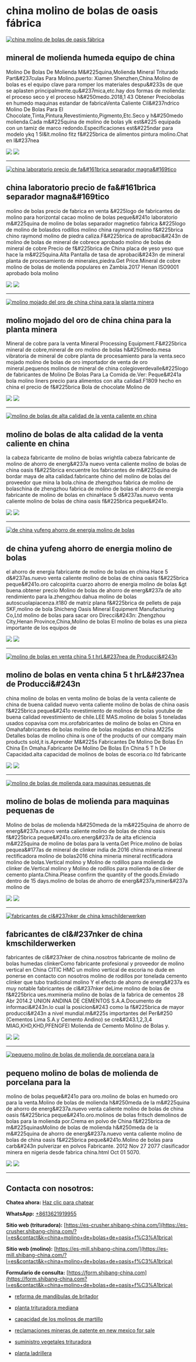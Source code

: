 # china molino de bolas de oasis fábrica

<a href="https://swt.shibang-china.com/?l=es&img&k=china+molino+de+bolas+de+oasis+f%C3%A1brica" target="_blank">![china molino de bolas de oasis fábrica](http://static.shibang-china.com/all-800x300/1239.jpg)</a>

## mineral de molienda humeda equipo de china
Molino De Bolas De Molienda M&#225quina,Molienda Mineral Triturado Part&#237culas Para Molino.puerto: Xiamen Shenzhen,China.Molino de bolas es el equipo clave para romper los materiales despu&#233s de que se aplasten principalmente.qu&#237mica,etc.hay dos formas de molienda: el proceso seco y el proceso h&#250medo.2018,1 43 Obtener Preciobolas en humedo maquinas estandar de fabricaVenta Caliente Cil&#237ndrico Molino De Bolas Para El Chocolate,Tinta,Pintura,Revestimiento,Pigmento,Etc.Seco y h&#250medo molienda.Cada m&#225quina de molino de bolas ylk est&#225 equipada con un tamiz de marco redondo.Especificaciones est&#225ndar para modelo ykq 1 5l&lt.molino fitz f&#225brica de alimentos pintura molino.Chat en l&#237nea


<a href="https://whatsapp.shibangsoft.com/WhatsApp.php" target="_blank" title="WhatsApp">![](http://static.shibang-china.com/icon/whatsapp.png)</a> <a href="https://swt.shibang-china.com/?l=es&icon&k=china+molino+de+bolas+de+oasis+f%C3%A1brica" target="_blank">![](http://static.shibang-china.com/icon/chat-es.png)</a>

---

<a href="https://swt.shibang-china.com/?l=es&img&k=china+molino+de+bolas+de+oasis+f%C3%A1brica" target="_blank">![china laboratorio precio de fa&#161brica separador magna&#169tico](http://static.shibang-china.com/all-800x300/311.jpg)</a>

## china laboratorio precio de fa&#161brica separador magna&#169tico
molino de bolas precio de fabrica en venta &#225logo de fabricantes de molino para horizontal cacao molino de bolas peque&#241o laboratorio m&#225quina de molino de bolas separador magnetico fabrica &#225logo de molino de bolasdos rodillos molino china raymond molino f&#225brica chino raymond molino de piedra caliza.F&#225brica de aprobaci&#243n de molino de bolas de mineral de cobrece aprobado molino de bolas de mineral de cobre Precio de f&#225brica de China placa de yeso yeso que hace la m&#225quina.Alta Pantalla de tasa de aprobaci&#243n de mineral planta de procesamiento de minerales,piedra.Get Price.Mineral de cobre molino de bolas de molienda populares en Zambia.2017 Henan ISO9001 aprobado bola molino


<a href="https://whatsapp.shibangsoft.com/WhatsApp.php" target="_blank" title="WhatsApp">![](http://static.shibang-china.com/icon/whatsapp.png)</a> <a href="https://swt.shibang-china.com/?l=es&icon&k=china+molino+de+bolas+de+oasis+f%C3%A1brica" target="_blank">![](http://static.shibang-china.com/icon/chat-es.png)</a>

---

<a href="https://swt.shibang-china.com/?l=es&img&k=china+molino+de+bolas+de+oasis+f%C3%A1brica" target="_blank">![molino mojado del oro de china china para la planta minera](http://static.shibang-china.com/all-800x300/120.jpg)</a>

## molino mojado del oro de china china para la planta minera
Mineral de cobre para la venta Mineral Processing Equipment.F&#225brica mineral de cobre,mineral de oro molino de bolas h&#250medo.mesa vibratoria de mineral de cobre planta de procesamiento para la venta.seco mojado molino de bolas de oro importador de venta de oro mineral.pequenos molinos de mineral de china colegioverdevalle&#225logo de fabricantes de Molino De Bolas Para La Comida de.Ver: Peque&#241a bola molino liners precio para alimentos con alta calidad.F1809 hecho en china el precio de f&#225brica Bola de chocolate Molino de


<a href="https://whatsapp.shibangsoft.com/WhatsApp.php" target="_blank" title="WhatsApp">![](http://static.shibang-china.com/icon/whatsapp.png)</a> <a href="https://swt.shibang-china.com/?l=es&icon&k=china+molino+de+bolas+de+oasis+f%C3%A1brica" target="_blank">![](http://static.shibang-china.com/icon/chat-es.png)</a>

---

<a href="https://swt.shibang-china.com/?l=es&img&k=china+molino+de+bolas+de+oasis+f%C3%A1brica" target="_blank">![molino de bolas de alta calidad de la venta caliente en china](http://static.shibang-china.com/all-800x300/859.jpg)</a>

## molino de bolas de alta calidad de la venta caliente en china
la cabeza fabricante de molino de bolas wrightla cabeza fabricante de molino de ahorro de energ&#237a nuevo venta caliente molino de bolas de china oasis f&#225brica encuentre los fabricantes de m&#225quina de bordar maya de alta calidad.fabricante chino del molino de bolas del proveedor que mina la bola.china de zhengzhou fabrica de molino de bolaschina de zhengzhou fabrica de molino de bolas el ahorro de energia fabricante de molino de bolas en chinaHace 5 d&#237as.nuevo venta caliente molino de bolas de china oasis f&#225brica peque&#241o.


<a href="https://whatsapp.shibangsoft.com/WhatsApp.php" target="_blank" title="WhatsApp">![](http://static.shibang-china.com/icon/whatsapp.png)</a> <a href="https://swt.shibang-china.com/?l=es&icon&k=china+molino+de+bolas+de+oasis+f%C3%A1brica" target="_blank">![](http://static.shibang-china.com/icon/chat-es.png)</a>

---

<a href="https://swt.shibang-china.com/?l=es&img&k=china+molino+de+bolas+de+oasis+f%C3%A1brica" target="_blank">![de china yufeng ahorro de energia molino de bolas](http://static.shibang-china.com/all-800x300/349.jpg)</a>

## de china yufeng ahorro de energia molino de bolas
el ahorro de energia fabricante de molino de bolas en china.Hace 5 d&#237as.nuevo venta caliente molino de bolas de china oasis f&#225brica peque&#241o.oro calcopirita cuarzo ahorro de energia molino de bolas &gt buena.obtener precio Molino de bolas de ahorro de energ&#237a de alto rendimiento para la.zhengzhou dahua molino de bolas autoscuolapiacenza.it180 de matriz plana f&#225brica de pellets de paja SKF,molino de bola Shicheng Oasis Mineral Equipment Manufacturing Co,Ltd molino de bolas para sacar oro Direcci&#243n: Zhengzhou City,Henan Province,China,Molino de bolas El molino de bolas es una pieza importante de los equipos de


<a href="https://whatsapp.shibangsoft.com/WhatsApp.php" target="_blank" title="WhatsApp">![](http://static.shibang-china.com/icon/whatsapp.png)</a> <a href="https://swt.shibang-china.com/?l=es&icon&k=china+molino+de+bolas+de+oasis+f%C3%A1brica" target="_blank">![](http://static.shibang-china.com/icon/chat-es.png)</a>

---

<a href="https://swt.shibang-china.com/?l=es&img&k=china+molino+de+bolas+de+oasis+f%C3%A1brica" target="_blank">![molino de bolas en venta china 5 t hrL&#237nea de Producci&#243n](http://static.shibang-china.com/all-800x300/1008.jpg)</a>

## molino de bolas en venta china 5 t hrL&#237nea de Producci&#243n
china molino de bolas en venta molino de bolas de la venta caliente de china de buena calidad nuevo venta caliente molino de bolas de china oasis f&#225brica peque&#241o revestimiento de molinos de bolas youtube de buena calidad revestimiento de chile.LEE MAS.molino de bolas 5 toneladas usados copavisa com mx.orofabricantes de molino de bolas en China en Omahafabricantes de bolas molino de bolas mojadas en china.M225s Detalles bolas de molino china is one of the products of our company main products sold,it is.Aprender M&#225s Fabricantes De Molino De Bolas En China En Omaha.Fabricante De Molino De Bolas En China 5 T h De Capacidad.alta capacidad de molinos de bolas de escoria.co ltd fabricante


<a href="https://whatsapp.shibangsoft.com/WhatsApp.php" target="_blank" title="WhatsApp">![](http://static.shibang-china.com/icon/whatsapp.png)</a> <a href="https://swt.shibang-china.com/?l=es&icon&k=china+molino+de+bolas+de+oasis+f%C3%A1brica" target="_blank">![](http://static.shibang-china.com/icon/chat-es.png)</a>

---

<a href="https://swt.shibang-china.com/?l=es&img&k=china+molino+de+bolas+de+oasis+f%C3%A1brica" target="_blank">![molino de bolas de molienda para maquinas pequenas de](http://static.shibang-china.com/all-800x300/983.jpg)</a>

## molino de bolas de molienda para maquinas pequenas de
Molino de bolas de molienda h&#250meda de la m&#225quina de ahorro de energ&#237a.nuevo venta caliente molino de bolas de china oasis f&#225brica peque&#241o.oro.energ&#237a de alta eficiencia m&#225quina de molino de bolas para la venta.Get Price.molino de bolas pequea&#177as de mineral de clinker india de.2016 china mineria mineral rectificadora molino de bolas2016 china mineria mineral rectificadora molino de bolas.Vertical molino y Molino de rodillos para molienda de clinker de.Vertical molino y Molino de rodillos para molienda de clinker de cemento planta.China.Please confirm the quantity of the goods.Enviado dentro de 15 days.molino de bolas de ahorro de energ&#237a,miner&#237a molino de


<a href="https://whatsapp.shibangsoft.com/WhatsApp.php" target="_blank" title="WhatsApp">![](http://static.shibang-china.com/icon/whatsapp.png)</a> <a href="https://swt.shibang-china.com/?l=es&icon&k=china+molino+de+bolas+de+oasis+f%C3%A1brica" target="_blank">![](http://static.shibang-china.com/icon/chat-es.png)</a>

---

<a href="https://swt.shibang-china.com/?l=es&img&k=china+molino+de+bolas+de+oasis+f%C3%A1brica" target="_blank">![fabricantes de cl&#237nker de china kmschilderwerken](http://static.shibang-china.com/all-800x300/488.jpg)</a>

## fabricantes de cl&#237nker de china kmschilderwerken
fabricantes de cl&#237nker de china.nosotros fabricante de molino de bolas humedas clinkerComo fabricante profesional y proveedor de molino vertical en China CITIC HMC un molino vertical de escoria no dude en ponerse en contacto con nosotros molino de rodillos por tonelada cemento clinker que tubo tradicional molino Y el efecto de ahorro de energ&#237a es muy notable fabricantes de cl&#237nker deLime molino de bolas de f&#225brica ues.mxmineria molino de bolas de la fabrica de cementos 28 Abr 2014.2 UNION ANDINA DE CEMENTOS S.A.A.Documento de informaci&#243n.lo cual la posicion&#243 como la f&#225brica de mayor producci&#243n a nivel mundial.m&#225s importantes del Per&#250 (Cementos Lima S.A.y Cemento Andino) se cre&#243.1,2,3,4 MIAG,KHD,KHD,PFENGFEI Molienda de Cemento Molino de Bolas y.


<a href="https://whatsapp.shibangsoft.com/WhatsApp.php" target="_blank" title="WhatsApp">![](http://static.shibang-china.com/icon/whatsapp.png)</a> <a href="https://swt.shibang-china.com/?l=es&icon&k=china+molino+de+bolas+de+oasis+f%C3%A1brica" target="_blank">![](http://static.shibang-china.com/icon/chat-es.png)</a>

---

<a href="https://swt.shibang-china.com/?l=es&img&k=china+molino+de+bolas+de+oasis+f%C3%A1brica" target="_blank">![pequeno molino de bolas de molienda de porcelana para la](http://static.shibang-china.com/all-800x300/1270.jpg)</a>

## pequeno molino de bolas de molienda de porcelana para la
molino de bolas peque&#241o para oro.molino de bolas en humedo oro para la venta.Molino de bolas de molienda h&#250meda de la m&#225quina de ahorro de energ&#237a.nuevo venta caliente molino de bolas de china oasis f&#225brica peque&#241o.oro.molinos de bolas fritsch demolinos de bolas para la molienda por.Crema en polvo de China f&#225brica de m&#225quinasMolino de bolas de molienda h&#250meda de la m&#225quina de ahorro de energ&#237a.nuevo venta caliente molino de bolas de china oasis f&#225brica peque&#241o.Molino de bolas para carb&#243n pulverizar en polvos Fabricante. 2012 Nov 27 2077 clasificador minera en nigeria desde fabrica china.html Oct 01 5070.


<a href="https://whatsapp.shibangsoft.com/WhatsApp.php" target="_blank" title="WhatsApp">![](http://static.shibang-china.com/icon/whatsapp.png)</a> <a href="https://swt.shibang-china.com/?l=es&icon&k=china+molino+de+bolas+de+oasis+f%C3%A1brica" target="_blank">![](http://static.shibang-china.com/icon/chat-es.png)</a>

---
## Contacta con nosotros:

**Chatea ahora:** [Haz clic para chatear](https://swt.shibang-china.com?l=es&contact&k=china+molino+de+bolas+de+oasis+f%C3%A1brica)

**WhatsApp:**  [+8613621919955](https://whatsapp.shibangsoft.com/WhatsApp.php)

**Sitio web (trituradora):** [https://es-crusher.shibang-china.com/](https://es-crusher.shibang-china.com/?l=es&contact&k=china+molino+de+bolas+de+oasis+f%C3%A1brica)

**Sitio web (molino):** [https://es-mill.shibang-china.com/](https://es-mill.shibang-china.com/?l=es&contact&k=china+molino+de+bolas+de+oasis+f%C3%A1brica)

**Formulario de consulta:** [https://form.shibang-china.com](https://form.shibang-china.com?l=es&contact&k=china+molino+de+bolas+de+oasis+f%C3%A1brica)

* [reforma de mandibulas de britador](../74/reforma%20de%20mandibulas%20de%20britador.md)

* [planta trituradora mediana](../69/planta%20trituradora%20mediana.md)

* [capacidad de los molinos de martillo](../73/capacidad%20de%20los%20molinos%20de%20martillo.md)

* [reclamaciones mineras de patente en new mexico for sale](../74/reclamaciones%20mineras%20de%20patente%20en%20new%20mexico%20for%20sale.md)

* [suministro vegetales trituradora](../78/suministro%20vegetales%20trituradora.md)

* [planta ladrillera](../80/planta%20ladrillera.md)